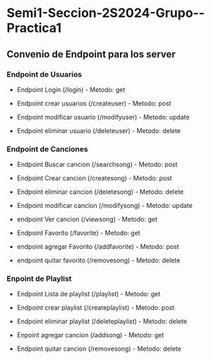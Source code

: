 # Semi1-Seccion-2S2024-Grupo--Practica1

## Convenio de Endpoint para los server

### Endpoint de Usuarios

- Endpoint Login (/login) - Metodo: get

- Endpoint crear usuarios (/createuser) - Metodo: post

- Endpoint modificar usuario (/modifyuser) - Metodo: update

- Endpoint eliminar usuario (/deleteuser) - Metodo: delete

### Endpoint de Canciones

- Endpoint Buscar cancion (/searchsong) - Metodo: post

- Endpoint Crear cancion (/createsong) - Metodo: post

- Endpoint eliminar cancion (/deletesong) - Metodo: delete

- Endpoint modificar cancion (/modifysong) - Metodo: update

- endpoint Ver cancion (/viewsong) - Metodo: get

- Endpoint Favorito (/favorite) - Metodo: get

- endpoint agregar Favorito (/addfavorite) - Metodo: post

- endpoint quitar favorito (/removesong) - Metodo: delete

### Enpoint de Playlist

- Endpoint Lista de playlist (/playlist) - Metodo: get

- Endpoint crear playlist (/createplaylist) - Metodo: post

- Endpoint eliminar playlist (/deleteplaylist) - Metodo: delete

- Enpoint agregar cancion (/addsong) - Metodo: get

- Endpoint quitar cancion (/removesong) - Metodo: delete